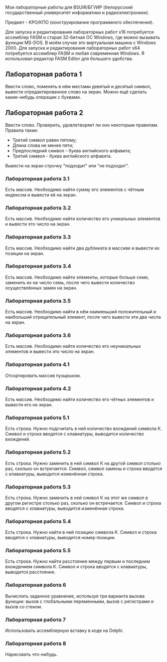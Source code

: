 Мои лабораторные работы для BSUIR/БГУИР (белорусский государственный университет информатики и радиоэлектроники).

Предмет - KPO/КПО (конструирование программного обеспечения).

Для запуска и редактирования лабораторных работ x16 потребуется ассемблер FASM и старая 32-битная ОС Windows, где можно вызывать функции MS-DOS. В моём случае это виртуальная машина с Windows 2000. Для запуска и редактирования лабораторных работ x64 потребуется ассемблер FASM и любая современная Windows. Я использовал редактор FASM Editor для большего удобства.

<h2> Лабораторная работа 1 </h2>

Ввести слово, поменять в нём местами девятый и десятый символ, вывести отредактированное слово на экран. Можно ещё сделать какие-нибудь операции с буквами.

<h2> Лабораторная работа 2 </h2>

Ввести слово. Проверить, удовлетворяет ли оно некоторым правилам. Правила такие:

* Третий символ равен пятому;
* Длина слова не менее пяти;
* Предпоследний символ - буква английского алфавита;
* Третий символ - буква английского алфавита.

Вывести на экран строчку "подходит" или "не подходит".

<h3> Лабораторная работа 3.1 </h3>

Есть массив. Необходимо найти сумму его элементов с чётным индексом и вывести её на экран.

<h3> Лабораторная работа 3.2 </h3>

Есть массив. Необходимо найти количество его уникальных элементов и вывести это число на экран.

<h3> Лабораторная работа 3.3 </h3>

Есть массив. Необходимо найти два дубликата в массиве и вывести их позиции на экран.

<h3> Лабораторная работа 3.4 </h3>

Есть массив. Необходимо найти элементы, которые больше семи, заменить их на число семь, после чего вывести количество осуществлённых замен на экран.

<h3> Лабораторная работа 3.5 </h3>

Есть массив. Необходимо найти в нём наименьший положительный и наибольший отрицательный элемент, после чего вывести эти два числа на экран.

<h3> Лабораторная работа 3.6 </h3>

Есть массив. Необходимо найти количество его неуникальных элементов и вывести это число на экран.

<h3> Лабораторная работа 4.1 </h3>

Отсортировать массив пузырьком.

<h3> Лабораторная работа 4.2 </h3>

Есть массив. Необходимо найти количество его чётных элементов и вывести его на экран.

<h3> Лабораторная работа 5.1 </h3>

Есть строка. Нужно подсчитать в ней количество вхождений символа К. Символ и строка вводятся с клавиатуры, выводится количество вхождений.

<h3> Лабораторная работа 5.2 </h3>

Есть строка. Нужно заменить в ней символ К на другой символ столько раз, сколько он встречается. Символ, символ замены и строка вводятся с клавиатуры, выводится изменённая строка.

<h3> Лабораторная работа 5.3 </h3>

Есть строка. Нужно заменить в ней символ К на этот же символ в другом регистре столько раз, сколько он встречается. Символ и строка вводятся с клавиатуры, выводится изменённая строка.

<h3> Лабораторная работа 5.4 </h3>

Есть строка. Нужно найти в ней позицию символа К. Символ и строка вводятся с клавиатуры, выводится номер позиции.

<h3> Лабораторная работа 5.5 </h3>

Есть строка. Нужно найти расстояние между первым и последним вхождением символа К. Символ и строка вводятся с клавиатуры, выводится расстояние.

<h3> Лабораторная работа 6 </h3>

Вычислить заданное уравнение, используя три варианта вызова функции: вызов с глобальными переменными, вызов с регистрами и вызов со стеком.

<h3> Лабораторная работа 7 </h3>

Использовать ассемблерную вставку в коде на Delphi. 

<h3> Лабораторная работа 8 </h3>

Нарисовать что-нибудь. 
